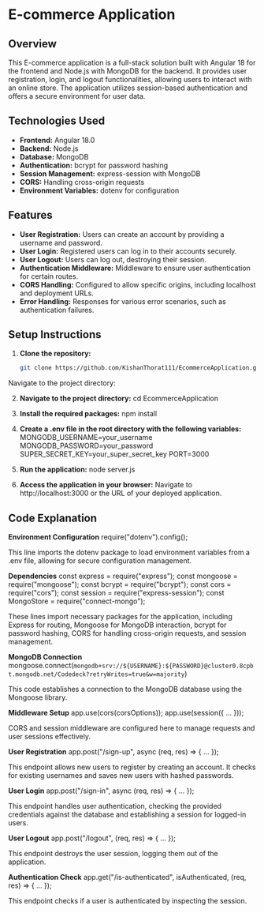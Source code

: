 # E-commerce Application

## Overview

This E-commerce application is a full-stack solution built with Angular 18 for the frontend and Node.js with MongoDB for the backend. It provides user registration, login, and logout functionalities, allowing users to interact with an online store. The application utilizes session-based authentication and offers a secure environment for user data.

## Technologies Used

- **Frontend:** Angular 18.0
- **Backend:** Node.js
- **Database:** MongoDB
- **Authentication:** bcrypt for password hashing
- **Session Management:** express-session with MongoDB
- **CORS:** Handling cross-origin requests
- **Environment Variables:** dotenv for configuration

## Features

- **User Registration:** Users can create an account by providing a username and password.
- **User Login:** Registered users can log in to their accounts securely.
- **User Logout:** Users can log out, destroying their session.
- **Authentication Middleware:** Middleware to ensure user authentication for certain routes.
- **CORS Handling:** Configured to allow specific origins, including localhost and deployment URLs.
- **Error Handling:** Responses for various error scenarios, such as authentication failures.

## Setup Instructions

1. **Clone the repository:**

   ```bash
   git clone https://github.com/KishanThorat111/EcommerceApplication.git
Navigate to the project directory:


2. **Navigate to the project directory:**
cd EcommerceApplication


3. **Install the required packages:**
npm install


4. **Create a .env file in the root directory with the following variables:**
MONGODB_USERNAME=your_username
MONGODB_PASSWORD=your_password
SUPER_SECRET_KEY=your_super_secret_key
PORT=3000


5. **Run the application:**
node server.js


6. **Access the application in your browser:**
Navigate to http://localhost:3000 or the URL of your deployed application.


## Code Explanation
**Environment Configuration**
require("dotenv").config();

This line imports the dotenv package to load environment variables from a .env file, allowing for secure configuration management.



**Dependencies**
const express = require("express");
const mongoose = require("mongoose");
const bcrypt = require("bcrypt");
const cors = require("cors");
const session = require("express-session");
const MongoStore = require("connect-mongo");

These lines import necessary packages for the application, including Express for routing, Mongoose for MongoDB interaction, bcrypt for password hashing, CORS for handling cross-origin requests, and session management.



**MongoDB Connection**
mongoose.connect(`mongodb+srv://${USERNAME}:${PASSWORD}@cluster0.8cpbt.mongodb.net/Codedeck?retryWrites=true&w=majority`)

This code establishes a connection to the MongoDB database using the Mongoose library.



**Middleware Setup**
app.use(cors(corsOptions));
app.use(session({ ... }));

CORS and session middleware are configured here to manage requests and user sessions effectively.



**User Registration**
app.post("/sign-up", async (req, res) => { ... });

This endpoint allows new users to register by creating an account. It checks for existing usernames and saves new users with hashed passwords.



**User Login**
app.post("/sign-in", async (req, res) => { ... });

This endpoint handles user authentication, checking the provided credentials against the database and establishing a session for logged-in users.



**User Logout**
app.post("/logout", (req, res) => { ... });

This endpoint destroys the user session, logging them out of the application.



**Authentication Check**
app.get("/is-authenticated", isAuthenticated, (req, res) => { ... });

This endpoint checks if a user is authenticated by inspecting the session.